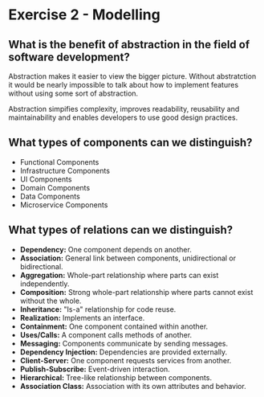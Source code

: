 # Exercise 2 - Modelling

## What is the benefit of abstraction in the field of software development?

Abstraction makes it easier to view the bigger picture. Without abstratction it
would be nearly impossible to talk about how to implement features without using
some sort of abstraction.

Abstraction simpifies complexity, improves readability, reusability and
maintainability and enables developers to use good design practices.

## What types of components can we distinguish?

- Functional Components
- Infrastructure Components
- UI Components
- Domain Components
- Data Components
- Microservice Components

## What types of relations can we distinguish?

- **Dependency:** One component depends on another.
- **Association:** General link between components, unidirectional or
  bidirectional.
- **Aggregation:** Whole-part relationship where parts can exist independently.
- **Composition:** Strong whole-part relationship where parts cannot exist
  without the whole.
- **Inheritance:** "Is-a" relationship for code reuse.
- **Realization:** Implements an interface.
- **Containment:** One component contained within another.
- **Uses/Calls:** A component calls methods of another.
- **Messaging:** Components communicate by sending messages.
- **Dependency Injection:** Dependencies are provided externally.
- **Client-Server:** One component requests services from another.
- **Publish-Subscribe:** Event-driven interaction.
- **Hierarchical:** Tree-like relationship between components.
- **Association Class:** Association with its own attributes and behavior.
